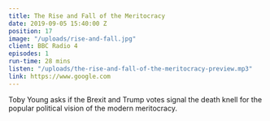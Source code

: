 ```yaml
---
title: The Rise and Fall of the Meritocracy
date: 2019-09-05 15:40:00 Z
position: 17
image: "/uploads/rise-and-fall.jpg"
client: BBC Radio 4
episodes: 1
run-time: 28 mins
listen: "/uploads/the-rise-and-fall-of-the-meritocracy-preview.mp3"
link: https://www.google.com
---
```


Toby Young asks if the Brexit and Trump votes signal the death knell for the popular political vision of the modern meritocracy.